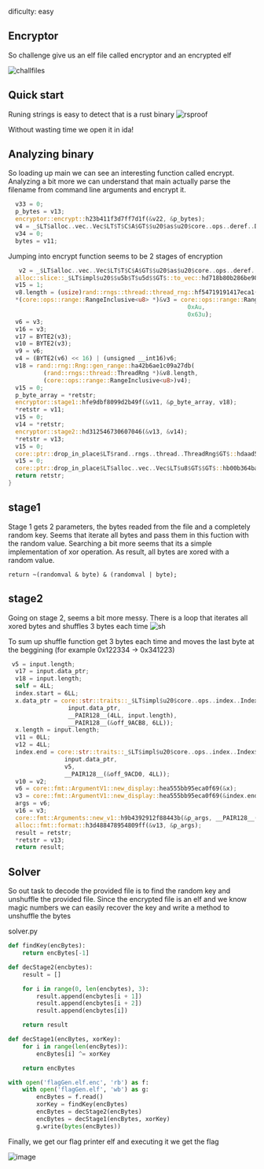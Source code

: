 dificulty: easy

Encryptor
----------------
So challenge give us an elf file called encryptor and an encrypted elf

![challfiles](https://github.com/YoungFlexerGR/challDev/assets/82509480/f845edea-42fb-4b4c-a9cb-e871380fff49)


Quick start
------------
Runing strings is easy to detect that is a rust binary
![rsproof](https://github.com/YoungFlexerGR/challDev/assets/82509480/ff3ac120-efd2-4585-8804-51760aa05098)

Without wasting time we open it in ida!

Analyzing binary
------------------------
So loading up main we can see an interesting function called encrypt. Analyzing a bit
more we can understand that main actually parse the filename from command line arguments 
and encrypt it.

```rust
  v33 = 0;
  p_bytes = v13;
  encryptor::encrypt::h23b411f3d7ff7d1f(&v22, &p_bytes);
  v4 = _$LT$alloc..vec..Vec$LT$T$C$A$GT$$u20$as$u20$core..ops..deref..Deref$GT$::deref::hb7bffd1cb81b9047(&v22);
  v34 = 0;
  bytes = v11;
```


Jumping into encrypt function seems to be 2 stages of encryption

```rust
   v2 = _$LT$alloc..vec..Vec$LT$T$C$A$GT$$u20$as$u20$core..ops..deref..Deref$GT$::deref::hb7bffd1cb81b9047(p_bytes);
  alloc::slice::_$LT$impl$u20$$u5b$T$u5d$$GT$::to_vec::hd718b80b286be983(retstr, v2);
  v15 = 1;
  v8.length = (usize)rand::rngs::thread::thread_rng::hf54719191417eca1();
  *(core::ops::range::RangeInclusive<u8> *)&v3 = core::ops::range::RangeInclusive$LT$Idx$GT$::new::h6a5462bd24cb8201(
                                                   0xAu,
                                                   0x63u);
  v6 = v3;
  v16 = v3;
  v17 = BYTE2(v3);
  v10 = BYTE2(v3);
  v9 = v6;
  v4 = (BYTE2(v6) << 16) | (unsigned __int16)v6;
  v18 = rand::rng::Rng::gen_range::ha42b6ae1c09a27db(
          (rand::rngs::thread::ThreadRng *)&v8.length,
          (core::ops::range::RangeInclusive<u8>)v4);
  v15 = 0;
  p_byte_array = *retstr;
  encryptor::stage1::hfe9dbf8099d2b49f(&v11, &p_byte_array, v18);
  *retstr = v11;
  v15 = 0;
  v14 = *retstr;
  encryptor::stage2::hd312546730607046(&v13, &v14);
  *retstr = v13;
  v15 = 0;
  core::ptr::drop_in_place$LT$rand..rngs..thread..ThreadRng$GT$::hdaad59d6b546f6dc((rand::rngs::thread::ThreadRng *)&v8.length);
  v15 = 0;
  core::ptr::drop_in_place$LT$alloc..vec..Vec$LT$u8$GT$$GT$::hb00b364ba1638373(p_bytes);
  return retstr;
}
```

stage1
---------
Stage 1 gets 2 parameters, the bytes readed from the file and a completely random key.
Seems that iterate all bytes and pass them in this fuction with the random value. Searching a bit more seems that its a simple implementation of xor operation.
As result, all bytes are xored with a random value. 
```
return ~(randomval & byte) & (randomval | byte);
```

stage2
---------------
Going on stage 2, seems a bit more messy. There is a loop that iterates all xored bytes and shuffles 3 bytes each time 
![sh](https://github.com/YoungFlexerGR/challDev/assets/82509480/0b9a29e5-d5ea-4fbd-9b8c-9f98de48e427)

To sum up shuffle function get 3 bytes each time and moves the last byte at the beggining 
(for example 0x122334 -> 0x341223) 
```rust
 v5 = input.length;
  v17 = input.data_ptr;
  v18 = input.length;
  self = 4LL;
  index.start = 6LL;
  x.data_ptr = core::str::traits::_$LT$impl$u20$core..ops..index..Index$LT$I$GT$$u20$for$u20$str$GT$::index::h2a087c6aaad94111(
                 input.data_ptr,
                 __PAIR128__(4LL, input.length),
                 __PAIR128__(&off_9ACB8, 6LL));
  x.length = input.length;
  v11 = 0LL;
  v12 = 4LL;
  index.end = core::str::traits::_$LT$impl$u20$core..ops..index..Index$LT$I$GT$$u20$for$u20$str$GT$::index::h2a087c6aaad94111(
                input.data_ptr,
                v5,
                __PAIR128__(&off_9ACD0, 4LL));
  v10 = v2;
  v6 = core::fmt::ArgumentV1::new_display::hea555bb95eca0f69(&x);
  v3 = core::fmt::ArgumentV1::new_display::hea555bb95eca0f69(&index.end);
  args = v6;
  v16 = v3;
  core::fmt::Arguments::new_v1::h9b4392912f88443b(&p_args, __PAIR128__(2LL, &stru_9ACE8), __PAIR128__(2LL, &args));
  alloc::fmt::format::h3d488478954809ff(&v13, &p_args);
  result = retstr;
  *retstr = v13;
  return result;
```

Solver
--------
So out task to decode the provided file is to find the random key and unshuffle the provided file.
Since the encrypted file is an elf and we know magic numbers we can easily recover the key and write a method to unshuffle the bytes 

solver.py
```py
def findKey(encBytes):
    return encBytes[-1]

def decStage2(encbytes):
    result = []

    for i in range(0, len(encbytes), 3):
        result.append(encbytes[i + 1])
        result.append(encbytes[i + 2])
        result.append(encbytes[i])

    return result

def decStage1(encBytes, xorKey):
    for i in range(len(encBytes)):
        encBytes[i] ^= xorKey

    return encBytes

with open('flagGen.elf.enc', 'rb') as f:
    with open('flagGen.elf', 'wb') as g:
        encBytes = f.read()
        xorKey = findKey(encBytes)
        encBytes = decStage2(encBytes)
        encBytes = decStage1(encBytes, xorKey)
        g.write(bytes(encBytes))
```
Finally, we get our flag printer elf and executing it we get the flag

![image](https://github.com/YoungFlexerGR/challDev/assets/82509480/5c2a7f7a-edc2-4b3d-9343-2bec6d595d3e)













